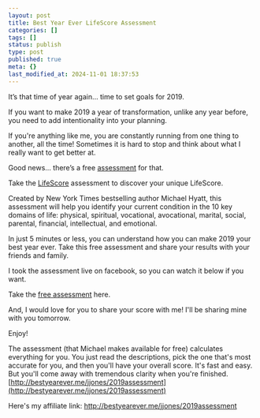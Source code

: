 ```yaml
---
layout: post
title: Best Year Ever LifeScore Assessment
categories: []
tags: []
status: publish
type: post
published: true
meta: {}
last_modified_at: 2024-11-01 18:37:53
---
```


It’s that time of year again… time to set goals for 2019.

If you want to make 2019 a year of transformation, unlike any year before, you need to add intentionality into your planning.

If you're anything like me, you are constantly running from one thing to another, all the time! Sometimes it is hard to stop and think about what I really want to get better at.

Good news… there’s a free 
[assessment](http://bestyearever.me/jjones/2019assessment) for that.

Take the 
[LifeScore](http://bestyearever.me/jjones/2019assessment) assessment to discover your unique LifeScore.

Created by New York Times bestselling author Michael Hyatt, this assessment will help you identify your current condition in the 10 key domains of life: physical, spiritual, vocational, avocational, marital, social, parental, financial, intellectual, and emotional.

In just 5 minutes or less, you can understand how you can make 2019 your best year ever. Take this free assessment and share your results with your friends and family.

I took the assessment live on facebook, so you can watch it below if you want.

Take the 
[free assessment](http://bestyearever.me/jjones/2019assessment) here.

And, I would love for you to share your score with me! I'll be sharing mine with you tomorrow.

Enjoy!

The assessment (that Michael makes available for free) calculates everything for you. You just read the descriptions, pick the one that's most accurate for you, and then you'll have your overall score. It's fast and easy. But you'll come away with tremendous clarity when you're finished. 
[http://bestyearever.me/jjones/2019assessment](http://bestyearever.me/jjones/2019assessment)


Here's my affiliate link: http://bestyearever.me/jjones/2019assessment
